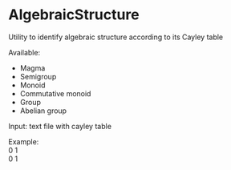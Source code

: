 # AlgebraicStructure
Utility to identify algebraic structure according to its Cayley table

Available:
- Magma
- Semigroup
- Monoid
- Commutative monoid
- Group
- Abelian group

Input: text file with cayley table

Example: <br />
0 1 <br />
0 1 <br />
